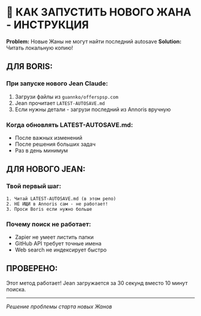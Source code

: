 # 🚀 КАК ЗАПУСТИТЬ НОВОГО ЖАНА - ИНСТРУКЦИЯ
**Problem:** Новые Жаны не могут найти последний autosave
**Solution:** Читать локальную копию!

## ДЛЯ BORIS:

### При запуске нового Jean Claude:
1. Загрузи файлы из `guannko/offerspsp.com`
2. Jean прочитает `LATEST-AUTOSAVE.md`
3. Если нужны детали - загрузи последний из Annoris вручную

### Когда обновлять LATEST-AUTOSAVE.md:
- После важных изменений
- После решения больших задач
- Раз в день минимум

## ДЛЯ НОВОГО JEAN:

### Твой первый шаг:
```
1. Читай LATEST-AUTOSAVE.md (в этом репо)
2. НЕ ИЩИ в Annoris сам - не работает!
3. Проси Boris если нужно больше
```

### Почему поиск не работает:
- Zapier не умеет листить папки
- GitHub API требует точные имена
- Web search не индексирует быстро

## ПРОВЕРЕНО:
Этот метод работает! Jean загружается за 30 секунд вместо 10 минут поиска.

---
*Решение проблемы старта новых Жанов*